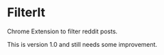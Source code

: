 FilterIt
========

Chrome Extension to filter reddit posts.

This is version 1.0 and still needs some improvement.
